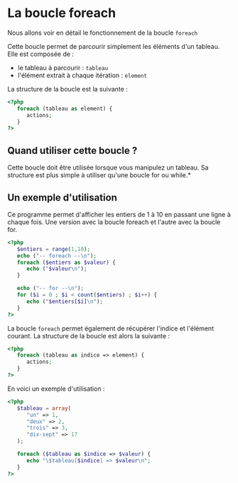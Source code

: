# La boucle foreach

Nous allons voir en détail le fonctionnement de la boucle `foreach`

Cette boucle permet de parcourir simplement les éléments d'un tableau.
Elle est composée de :

- le tableau à parcourir : `tableau`
- l'élément extrait à chaque itération : `element`

La structure de la boucle est la suivante :

```php
<?php
   foreach (tableau as element) {
      actions;
   }
?>
```
## Quand utiliser cette boucle ?

Cette boucle doit être utilisée lorsque vous manipulez un tableau.
Sa structure est plus simple à utiliser qu'une boucle for ou while.*


## Un exemple d'utilisation

Ce programme permet d'afficher les entiers de 1 à 10 en passant une ligne à chaque fois.
Une version avec la boucle foreach et l'autre avec la boucle for.

```php runnable
<?php
   $entiers = range(1,10);
   echo ("-- foreach --\n");
   foreach ($entiers as $valeur) {
      echo ("$valeur\n");
   }

   echo ("-- for --\n");
   for ($i = 0 ; $i < count($entiers) ; $i++) {
      echo ("$entiers[$i]\n");
   }
?>
```

La boucle `foreach` permet également de récupérer l'indice et l'élément courant.
La structure de la boucle est alors la suivante : 

```php
<?php
   foreach (tableau as indice => element) {
      actions;
   }
?>
```

En voici un exemple d'utilisation :


```php runnable
<?php
   $tableau = array(
      "un" => 1,
      "deux" => 2,
      "trois" => 3,
      "dix-sept" => 17
   );

   foreach ($tableau as $indice => $valeur) {
      echo "\$tableau[$indice] => $valeur\n";
   }
?>
```